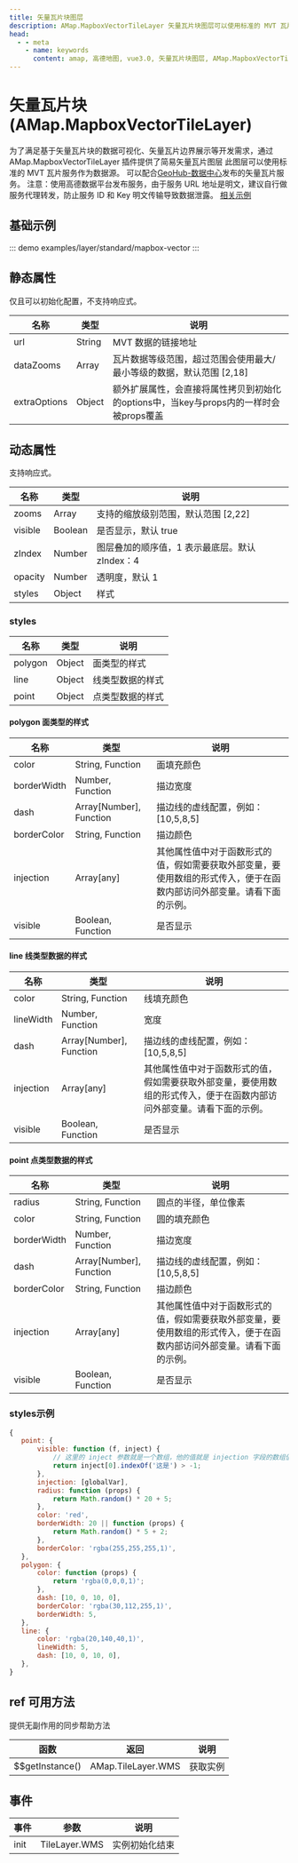 ```yaml
---
title: 矢量瓦片块图层
description: AMap.MapboxVectorTileLayer 矢量瓦片块图层可以使用标准的 MVT 瓦片服务作为数据源
head:
  - - meta
    - name: keywords
      content: amap, 高德地图, vue3.0, 矢量瓦片块图层, AMap.MapboxVectorTileLayer
---
```


# 矢量瓦片块 (AMap.MapboxVectorTileLayer)
为了满足基于矢量瓦片块的数据可视化、矢量瓦片边界展示等开发需求，通过 AMap.MapboxVectorTileLayer 插件提供了简易矢量瓦片图层
此图层可以使用标准的 MVT 瓦片服务作为数据源。
可以配合[GeoHub-数据中心](https://geohub.amap.com/)发布的矢量瓦片服务。 注意：使用高德数据平台发布服务，由于服务 URL 地址是明文，建议自行做服务代理转发，防止服务 ID 和 Key 明文传输导致数据泄露。
[相关示例](https://lbs.amap.com/demo/jsapi-v2/example/thirdlayer/mvt-layer)

## 基础示例

::: demo
examples/layer/standard/mapbox-vector
:::


## 静态属性
仅且可以初始化配置，不支持响应式。

名称 | 类型 | 说明
---|---|---|
url | String | MVT 数据的链接地址
dataZooms | Array | 瓦片数据等级范围，超过范围会使用最大/最小等级的数据，默认范围 [2,18]
extraOptions | Object | 额外扩展属性，会直接将属性拷贝到初始化的options中，当key与props内的一样时会被props覆盖

## 动态属性
支持响应式。

名称 | 类型 | 说明
---|---|---|
zooms | Array | 支持的缩放级别范围，默认范围 [2,22]
visible | Boolean | 是否显示，默认 true
zIndex | Number | 图层叠加的顺序值，1 表示最底层。默认 zIndex：4
opacity | Number | 透明度，默认 1
styles | Object | 样式

### styles
名称 | 类型 | 说明
---|---|---|
polygon | Object | 面类型的样式
line | Object | 线类型数据的样式
point | Object | 点类型数据的样式

#### polygon 面类型的样式
名称 | 类型 | 说明
---|---|---|
color | String, Function | 面填充颜色
borderWidth | Number, Function | 描边宽度
dash | Array[Number], Function | 描边线的虚线配置，例如： [10,5,8,5]
borderColor | String, Function | 描边颜色
injection | Array[any] | 其他属性值中对于函数形式的值，假如需要获取外部变量，要使用数组的形式传入，便于在函数内部访问外部变量。请看下面的示例。
visible | Boolean, Function | 是否显示

#### line 线类型数据的样式
名称 | 类型 | 说明
---|---|---|
color | String, Function | 线填充颜色
lineWidth | Number, Function | 宽度
dash | Array[Number], Function | 描边线的虚线配置，例如： [10,5,8,5]
injection | Array[any] | 其他属性值中对于函数形式的值，假如需要获取外部变量，要使用数组的形式传入，便于在函数内部访问外部变量。请看下面的示例。
visible | Boolean, Function | 是否显示

#### point 点类型数据的样式
名称 | 类型 | 说明
---|---|---|
radius | String, Function | 圆点的半径，单位像素
color | String, Function | 圆的填充颜色
borderWidth | Number, Function | 描边宽度
dash | Array[Number], Function | 描边线的虚线配置，例如： [10,5,8,5]
borderColor | String, Function | 描边颜色
injection | Array[any] | 其他属性值中对于函数形式的值，假如需要获取外部变量，要使用数组的形式传入，便于在函数内部访问外部变量。请看下面的示例。
visible | Boolean, Function | 是否显示


### styles示例
```js
{
   point: {
       visible: function (f, inject) {
           // 这里的 inject 参数就是一个数组，他的值就是 injection 字段的数组值：[visis]。
           return inject[0].indexOf('这是') > -1;
       },
       injection: [globalVar],
       radius: function (props) {
           return Math.random() * 20 + 5;
       },
       color: 'red',
       borderWidth: 20 || function (props) {
           return Math.random() * 5 + 2;
       },
       borderColor: 'rgba(255,255,255,1)',
   },
   polygon: {
       color: function (props) {
           return 'rgba(0,0,0,1)';
       },
       dash: [10, 0, 10, 0],
       borderColor: 'rgba(30,112,255,1)',
       borderWidth: 5,
   },
   line: {
       color: 'rgba(20,140,40,1)',
       lineWidth: 5,
       dash: [10, 0, 10, 0],
   },
}
```

## ref 可用方法
提供无副作用的同步帮助方法

函数 | 返回 | 说明
---|---|---|
$$getInstance() | AMap.TileLayer.WMS | 获取实例

## 事件

事件 | 参数 | 说明
---|---|---|
init | TileLayer.WMS | 实例初始化结束

